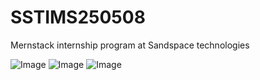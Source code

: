 # SSTIMS250508
Mernstack internship program at Sandspace technologies
<!-- Uploading "WhatsApp Image 2025-06-17 at 11.21.59 PM (1).jpeg"... -->
![Image](https://github.com/user-attachments/assets/92dcb93d-42e5-4b2a-95be-bdee28f09425)
![Image](https://github.com/user-attachments/assets/55ba0da9-d6d5-4486-bd56-777f6bf290ff)
![Image](https://github.com/user-attachments/assets/0ed4e2e6-20b5-4980-b4da-d8dffa5badca)
